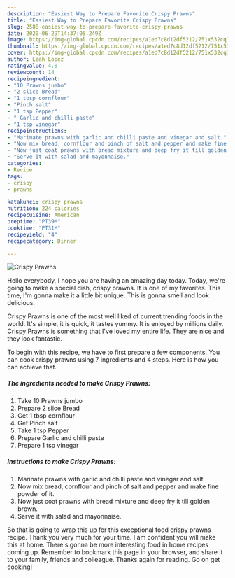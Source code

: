 ```yaml
---
description: "Easiest Way to Prepare Favorite Crispy Prawns"
title: "Easiest Way to Prepare Favorite Crispy Prawns"
slug: 2588-easiest-way-to-prepare-favorite-crispy-prawns
date: 2020-06-29T14:37:05.249Z
image: https://img-global.cpcdn.com/recipes/a1ed7c8d12df5212/751x532cq70/crispy-prawns-recipe-main-photo.jpg
thumbnail: https://img-global.cpcdn.com/recipes/a1ed7c8d12df5212/751x532cq70/crispy-prawns-recipe-main-photo.jpg
cover: https://img-global.cpcdn.com/recipes/a1ed7c8d12df5212/751x532cq70/crispy-prawns-recipe-main-photo.jpg
author: Leah Lopez
ratingvalue: 4.8
reviewcount: 14
recipeingredient:
- "10 Prawns jumbo"
- "2 slice Bread"
- "1 tbsp cornflour"
- "Pinch salt"
- "1 tsp Pepper"
- " Garlic and chilli paste"
- "1 tsp vinegar"
recipeinstructions:
- "Marinate prawns with garlic and chilli paste and vinegar and salt."
- "Now mix bread, cornflour and pinch of salt and pepper and make fine powder of it."
- "Now just coat prawns with bread mixture and deep fry it till golden brown."
- "Serve it with salad and mayonnaise."
categories:
- Recipe
tags:
- crispy
- prawns

katakunci: crispy prawns 
nutrition: 224 calories
recipecuisine: American
preptime: "PT39M"
cooktime: "PT31M"
recipeyield: "4"
recipecategory: Dinner

---
```



![Crispy Prawns](https://img-global.cpcdn.com/recipes/a1ed7c8d12df5212/751x532cq70/crispy-prawns-recipe-main-photo.jpg)

Hello everybody, I hope you are having an amazing day today. Today, we're going to make a special dish, crispy prawns. It is one of my favorites. This time, I'm gonna make it a little bit unique. This is gonna smell and look delicious.

Crispy Prawns is one of the most well liked of current trending foods in the world. It's simple, it is quick, it tastes yummy. It is enjoyed by millions daily. Crispy Prawns is something that I've loved my entire life. They are nice and they look fantastic.




To begin with this recipe, we have to first prepare a few components. You can cook crispy prawns using 7 ingredients and 4 steps. Here is how you can achieve that.

<!--inarticleads1-->

##### The ingredients needed to make Crispy Prawns:

1. Take 10 Prawns jumbo
1. Prepare 2 slice Bread
1. Get 1 tbsp cornflour
1. Get Pinch salt
1. Take 1 tsp Pepper
1. Prepare  Garlic and chilli paste
1. Prepare 1 tsp vinegar




<!--inarticleads2-->

##### Instructions to make Crispy Prawns:

1. Marinate prawns with garlic and chilli paste and vinegar and salt.
1. Now mix bread, cornflour and pinch of salt and pepper and make fine powder of it.
1. Now just coat prawns with bread mixture and deep fry it till golden brown.
1. Serve it with salad and mayonnaise.




So that is going to wrap this up for this exceptional food crispy prawns recipe. Thank you very much for your time. I am confident you will make this at home. There's gonna be more interesting food in home recipes coming up. Remember to bookmark this page in your browser, and share it to your family, friends and colleague. Thanks again for reading. Go on get cooking!

